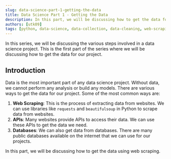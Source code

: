 ```yaml
---
slug: data-science-part-1-getting-the-data
title: Data Science Part 1 - Getting the Data
description: In this part, we will be discussing how to get the data for our data science project.
authors: [utk09]
tags: [python, data-science, data-collection, data-cleaning, web-scraping]
---
```


In this series, we will be discussing the various steps involved in a data science project. This is the first part of the series where we will be discussing how to get the data for our project.

## Introduction

Data is the most important part of any data science project. Without data, we cannot perform any analysis or build any models. There are various ways to get the data for our project. Some of the most common ways are:

1. **Web Scraping**: This is the process of extracting data from websites. We can use libraries like `requests` and `beautifulsoup` in Python to scrape data from websites.
2. **APIs**: Many websites provide APIs to access their data. We can use these APIs to get the data we need.
3. **Databases**: We can also get data from databases. There are many public databases available on the internet that we can use for our projects.

In this part, we will be discussing how to get the data using web scraping.
